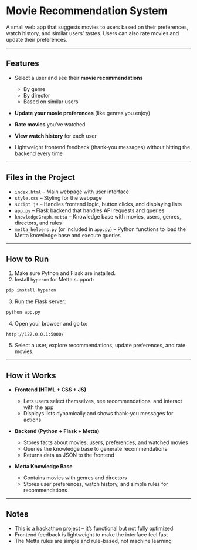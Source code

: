 # Movie Recommendation System

A small web app that suggests movies to users based on their preferences, watch history, and similar users’ tastes. Users can also rate movies and update their preferences.

---

## Features

* Select a user and see their **movie recommendations**

  * By genre
  * By director
  * Based on similar users
* **Update your movie preferences** (like genres you enjoy)
* **Rate movies** you’ve watched
* **View watch history** for each user
* Lightweight frontend feedback (thank-you messages) without hitting the backend every time

---

## Files in the Project

* `index.html` – Main webpage with user interface
* `style.css` – Styling for the webpage
* `script.js` – Handles frontend logic, button clicks, and displaying lists
* `app.py` – Flask backend that handles API requests and queries
* `knowledgeGraph.metta` – Knowledge base with movies, users, genres, directors, and rules
* `metta_helpers.py` (or included in `app.py`) – Python functions to load the Metta knowledge base and execute queries

---

## How to Run

1. Make sure Python and Flask are installed.
2. Install `hyperon` for Metta support:

```bash
pip install hyperon
```

3. Run the Flask server:

```bash
python app.py
```

4. Open your browser and go to:

```
http://127.0.0.1:5000/
```

5. Select a user, explore recommendations, update preferences, and rate movies.

---

## How it Works

* **Frontend (HTML + CSS + JS)**

  * Lets users select themselves, see recommendations, and interact with the app
  * Displays lists dynamically and shows thank-you messages for actions

* **Backend (Python + Flask + Metta)**

  * Stores facts about movies, users, preferences, and watched movies
  * Queries the knowledge base to generate recommendations
  * Returns data as JSON to the frontend

* **Metta Knowledge Base**

  * Contains movies with genres and directors
  * Stores user preferences, watch history, and simple rules for recommendations

---

## Notes

* This is a hackathon project – it’s functional but not fully optimized
* Frontend feedback is lightweight to make the interface feel fast
* The Metta rules are simple and rule-based, not machine learning

